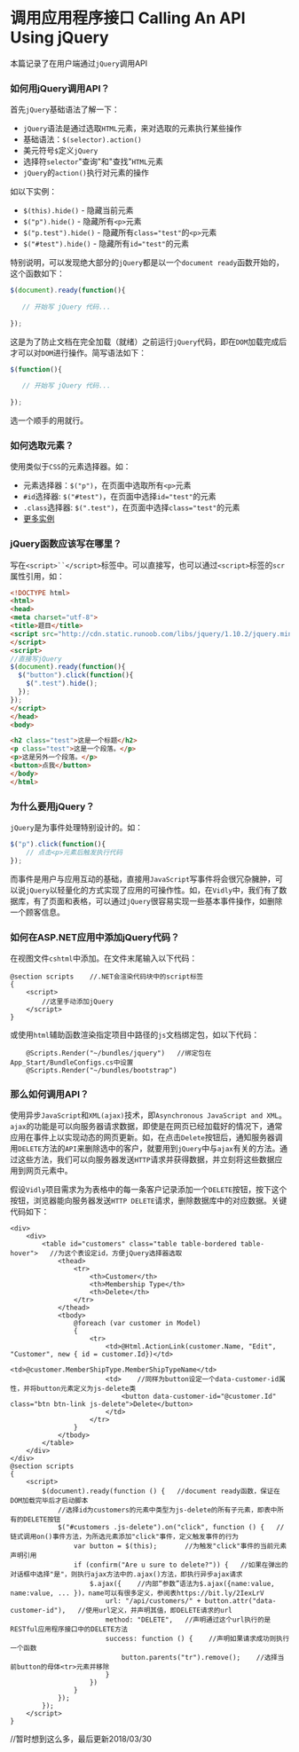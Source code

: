 # 调用应用程序接口 Calling An API Using jQuery
本篇记录了在用户端通过`jQuery`调用API

### 如何用jQuery调用API？
首先`jQuery`基础语法了解一下：

* `jQuery`语法是通过选取`HTML`元素，来对选取的元素执行某些操作
* 基础语法：`$(selector).action()`
* 美元符号`$`定义`jQuery`
* 选择符`selector`"查询"和"查找"`HTML`元素
* `jQuery`的`action()`执行对元素的操作
  
如以下实例：
  
* `$(this).hide()` - 隐藏当前元素
* `$("p").hide()` - 隐藏所有`<p>`元素
* `$("p.test").hide()` - 隐藏所有`class="test"`的`<p>`元素
* `$("#test").hide()` - 隐藏所有`id="test"`的元素
  
特别说明，可以发现绝大部分的`jQuery`都是以一个`document ready`函数开始的，这个函数如下：
```javascript
$(document).ready(function(){
 
   // 开始写 jQuery 代码...
 
});
```
这是为了防止文档在完全加载（就绪）之前运行`jQuery`代码，即在`DOM`加载完成后才可以对`DOM`进行操作。简写语法如下：
```javascript
$(function(){
 
   // 开始写 jQuery 代码...
 
});
```
选一个顺手的用就行。
  
### 如何选取元素？
使用类似于`CSS`的元素选择器。如：
  
* 元素选择器：`$("p")`，在页面中选取所有`<p>`元素
* `#id`选择器: `$("#test")`，在页面中选择`id="test"`的元素
* `.class`选择器: `$(".test")`，在页面中选择`class="test"`的元素
* [更多实例](http://www.runoob.com/jquery/jquery-selectors.html)
  
### jQuery函数应该写在哪里？
写在`<script>``</script>`标签中。可以直接写，也可以通过`<script>`标签的`scr`属性引用，如：
```html
<!DOCTYPE html>
<html>
<head>
<meta charset="utf-8"> 
<title>题目</title> 
<script src="http://cdn.static.runoob.com/libs/jquery/1.10.2/jquery.min.js">    //在这里引用.js的脚本
</script>
<script>
//直接写jQuery
$(document).ready(function(){
  $("button").click(function(){
    $(".test").hide();
  });
});
</script>
</head>
<body>

<h2 class="test">这是一个标题</h2>
<p class="test">这是一个段落。</p>
<p>这是另外一个段落。</p>
<button>点我</button>
</body>
</html>
```

### 为什么要用jQuery？
`jQuery`是为事件处理特别设计的。如：
```javascript
$("p").click(function(){
    // 点击<p>元素后触发执行代码
});
```
而事件是用户与应用互动的基础，直接用`JavaScript`写事件将会很冗杂臃肿，可以说`jQuery`以轻量化的方式实现了应用的可操作性。如，在`Vidly`中，我们有了数据库，有了页面和表格，可以通过`jQuery`很容易实现一些基本事件操作，如删除一个顾客信息。

### 如何在ASP.NET应用中添加jQuery代码？
在视图文件`cshtml`中添加。在文件末尾输入以下代码：
```cshtml
@section scripts    //.NET会渲染代码块中的script标签
{
    <script>
        //这里手动添加jQuery
    </script>
}
```
或使用`html`辅助函数渲染指定项目中路径的`js`文档绑定包，如以下代码：
```cshtml
    @Scripts.Render("~/bundles/jquery")   //绑定包在App_Start/BundleConfigs.cs中设置
    @Scripts.Render("~/bundles/bootstrap")
```

### 那么如何调用API？
使用异步`JavaScript`和`XML(ajax)`技术，即`Asynchronous JavaScript and XML`。`ajax`的功能是可以向服务器请求数据，即使是在网页已经加载好的情况下，通常应用在事件上以实现动态的网页更新。如，在点击`Delete`按钮后，通知服务器调用`DELETE`方法的`API`来删除选中的客户，就要用到`jQuery`中与`ajax`有关的方法。通过这些方法，我们可以向服务器发送`HTTP`请求并获得数据，并立刻将这些数据应用到网页元素中。
  
假设`Vidly`项目需求为为表格中的每一条客户记录添加一个`DELETE`按钮，按下这个按钮，浏览器能向服务器发送`HTTP DELETE`请求，删除数据库中的对应数据。关键代码如下：
```cshtml
<div>
    <div>
        <table id="customers" class="table table-bordered table-hover">   //为这个表设定id，方便jQuery选择器选取
            <thead>
                <tr>
                    <th>Customer</th>
                    <th>Membership Type</th>
                    <th>Delete</th>
                </tr>
            </thead>
            <tbody>
                @foreach (var customer in Model)
                {
                    <tr>
                        <td>@Html.ActionLink(customer.Name, "Edit", "Customer", new { id = customer.Id})</td>
                        <td>@customer.MemberShipType.MemberShipTypeName</td>
                        <td>    //同样为button设定一个data-customer-id属性，并将button元素定义为js-delete类
                            <button data-customer-id="@customer.Id" class="btn btn-link js-delete">Delete</button>
                        </td>
                    </tr>
                }
            </tbody>
        </table>
    </div>
</div>
@section scripts
{
    <script>
        $(document).ready(function () {   //document ready函数，保证在DOM加载完毕后才启动脚本
            //选择id为customers的元素中类型为js-delete的所有子元素，即表中所有的DELETE按钮
            $("#customers .js-delete").on("click", function () {   //链式调用on()事件方法，为所选元素添加"click"事件，定义触发事件的行为
                var button = $(this);       //为触发"click"事件的当前元素声明引用
                if (confirm("Are u sure to delete?")) {   //如果在弹出的对话框中选择"是"，则执行ajax方法中的.ajax()方法，即执行异步ajax请求
                    $.ajax({    //内部“参数”语法为$.ajax({name:value, name:value, ... })，name可以有很多定义，参阅表https://bit.ly/2IexLrV
                        url: "/api/customers/" + button.attr("data-customer-id"),   //使用url定义，并声明其值，即DELETE请求的url
                        method: "DELETE",   //声明通过这个url执行的是RESTful应用程序接口中的DELETE方法
                        success: function () {    //声明如果请求成功则执行一个函数
                            button.parents("tr").remove();    //选择当前button的母体<tr>元素并移除
                        }
                    })
                }
            });
        });
    </script>
}
```
//暂时想到这么多，最后更新2018/03/30
